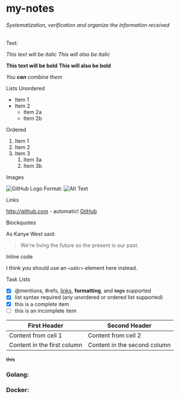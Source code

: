 # my-notes

###### *Systematization, verification and organize the information received*


Test:


*This text will be italic*
_This will also be italic_

**This text will be bold**
__This will also be bold__

_You **can** combine them_

Lists
Unordered

* Item 1
* Item 2
  * Item 2a
  * Item 2b

Ordered

1. Item 1
1. Item 2
1. Item 3
   1. Item 3a
   1. Item 3b

Images

![GitHub Logo](/images/logo.png)
Format: ![Alt Text](url)

Links

http://github.com - automatic!
[GitHub](http://github.com)

Blockquotes

As Kanye West said:

> We're living the future so
> the present is our past.

Inline code

I think you should use an
`<addr>` element here instead.

Task Lists

- [x] @mentions, #refs, [links](), **formatting**, and <del>tags</del> supported
- [x] list syntax required (any unordered or ordered list supported)
- [x] this is a complete item
- [ ] this is an incomplete item

First Header | Second Header
------------ | -------------
Content from cell 1 | Content from cell 2
Content in the first column | Content in the second column

~~this~~

### Golang:

### Docker:
